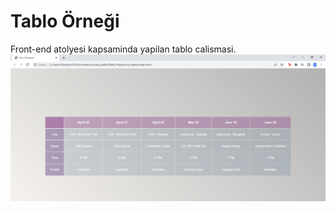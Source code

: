 # Tablo Örneği
Front-end atolyesi kapsaminda yapilan tablo calismasi.
![my-table](https://github.com/nisayavuz/Tablo-Calismasi/blob/main/img/my-table.PNG)
